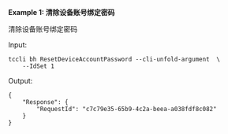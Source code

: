 **Example 1: 清除设备账号绑定密码**

清除设备账号绑定密码

Input: 

```
tccli bh ResetDeviceAccountPassword --cli-unfold-argument  \
    --IdSet 1
```

Output: 
```
{
    "Response": {
        "RequestId": "c7c79e35-65b9-4c2a-beea-a038fdf8c082"
    }
}
```


